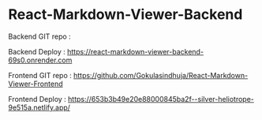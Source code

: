 # React-Markdown-Viewer-Backend

Backend GIT repo : 

Backend Deploy : https://react-markdown-viewer-backend-69s0.onrender.com

Frontend GIT repo : https://github.com/Gokulasindhuja/React-Markdown-Viewer-Frontend

Frontend Deploy : https://653b3b49e20e88000845ba2f--silver-heliotrope-9e515a.netlify.app/
